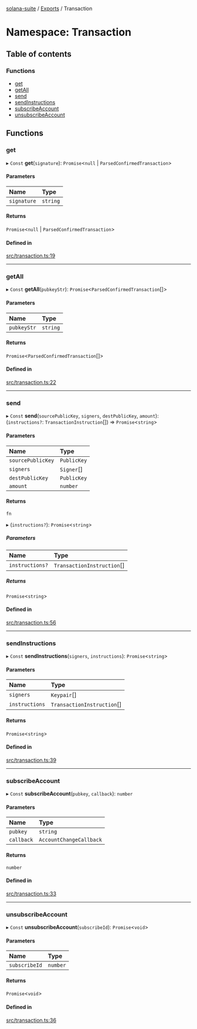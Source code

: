 [solana-suite](../README.md) / [Exports](../modules.md) / Transaction

# Namespace: Transaction

## Table of contents

### Functions

- [get](Transaction.md#get)
- [getAll](Transaction.md#getall)
- [send](Transaction.md#send)
- [sendInstructions](Transaction.md#sendinstructions)
- [subscribeAccount](Transaction.md#subscribeaccount)
- [unsubscribeAccount](Transaction.md#unsubscribeaccount)

## Functions

### get

▸ `Const` **get**(`signature`): `Promise`<``null`` \| `ParsedConfirmedTransaction`\>

#### Parameters

| Name | Type |
| :------ | :------ |
| `signature` | `string` |

#### Returns

`Promise`<``null`` \| `ParsedConfirmedTransaction`\>

#### Defined in

[src/transaction.ts:19](https://github.com/fukaoi/solana-suite/blob/262aa17/src/transaction.ts#L19)

___

### getAll

▸ `Const` **getAll**(`pubkeyStr`): `Promise`<`ParsedConfirmedTransaction`[]\>

#### Parameters

| Name | Type |
| :------ | :------ |
| `pubkeyStr` | `string` |

#### Returns

`Promise`<`ParsedConfirmedTransaction`[]\>

#### Defined in

[src/transaction.ts:22](https://github.com/fukaoi/solana-suite/blob/262aa17/src/transaction.ts#L22)

___

### send

▸ `Const` **send**(`sourcePublicKey`, `signers`, `destPublicKey`, `amount`): (`instructions?`: `TransactionInstruction`[]) => `Promise`<`string`\>

#### Parameters

| Name | Type |
| :------ | :------ |
| `sourcePublicKey` | `PublicKey` |
| `signers` | `Signer`[] |
| `destPublicKey` | `PublicKey` |
| `amount` | `number` |

#### Returns

`fn`

▸ (`instructions?`): `Promise`<`string`\>

##### Parameters

| Name | Type |
| :------ | :------ |
| `instructions?` | `TransactionInstruction`[] |

##### Returns

`Promise`<`string`\>

#### Defined in

[src/transaction.ts:56](https://github.com/fukaoi/solana-suite/blob/262aa17/src/transaction.ts#L56)

___

### sendInstructions

▸ `Const` **sendInstructions**(`signers`, `instructions`): `Promise`<`string`\>

#### Parameters

| Name | Type |
| :------ | :------ |
| `signers` | `Keypair`[] |
| `instructions` | `TransactionInstruction`[] |

#### Returns

`Promise`<`string`\>

#### Defined in

[src/transaction.ts:39](https://github.com/fukaoi/solana-suite/blob/262aa17/src/transaction.ts#L39)

___

### subscribeAccount

▸ `Const` **subscribeAccount**(`pubkey`, `callback`): `number`

#### Parameters

| Name | Type |
| :------ | :------ |
| `pubkey` | `string` |
| `callback` | `AccountChangeCallback` |

#### Returns

`number`

#### Defined in

[src/transaction.ts:33](https://github.com/fukaoi/solana-suite/blob/262aa17/src/transaction.ts#L33)

___

### unsubscribeAccount

▸ `Const` **unsubscribeAccount**(`subscribeId`): `Promise`<`void`\>

#### Parameters

| Name | Type |
| :------ | :------ |
| `subscribeId` | `number` |

#### Returns

`Promise`<`void`\>

#### Defined in

[src/transaction.ts:36](https://github.com/fukaoi/solana-suite/blob/262aa17/src/transaction.ts#L36)
